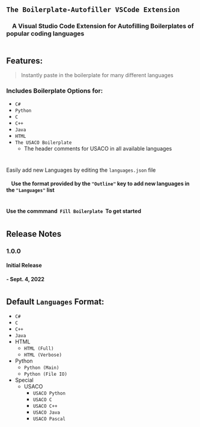 ## `The Boilerplate-Autofiller VSCode Extension`
### &nbsp;&nbsp;&nbsp;&nbsp;A Visual Studio Code Extension for Autofilling Boilerplates of popular coding languages <br /><br />
## Features:
>Instantly paste in the boilerplate for many different languages
### Includes Boilerplate Options for:
* `C#`
* `Python`
* `C`
* `C++`
* `Java`
* `HTML`
* `The USACO Boilerplate`
    * The header comments for USACO in all available languages
#
Easily add new Languages by editing the `languages.json` file
#### &nbsp;&nbsp;&nbsp;&nbsp;Use the format provided by the `"Outline"` key to add new languages in the `"Languages"` list
#
#### Use the commmand &nbsp;`Fill Boilerplate`&nbsp; To get started
#
## Release Notes

### 1.0.0 
#### Initial Release 
#### - Sept. 4, 2022
#
## Default `Languages` Format:
* `C#`
* `C`
* `C++`
* `Java`
* HTML
    * `HTML (Full)`
    * `HTML (Verbose)`
* Python
    * `Python (Main)`
    * `Python (File IO)`
* Special
    * USACO
        * `USACO Python`
        * `USACO C`
        * `USACO C++`
        * `USACO Java`
        * `USACO Pascal`